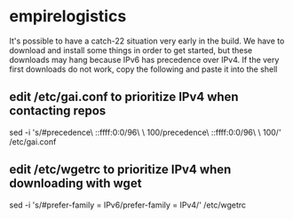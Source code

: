 # empirelogistics

It's possible to have a catch-22 situation very early in the build.  We have to download and install some things in order
to get started, but these downloads may hang because IPv6 has precedence over IPv4.  If the very first downloads do not work,
copy the following and paste it into the shell

## edit /etc/gai.conf to prioritize IPv4 when contacting repos

sed -i 's/#precedence\ ::ffff:0:0\/96\ \ 100/precedence\ ::ffff:0:0\/96\ \ 100/' /etc/gai.conf

## edit /etc/wgetrc to prioritize IPv4 when downloading with wget

sed -i 's/#prefer-family \= IPv6/prefer-family = IPv4/' /etc/wgetrc

